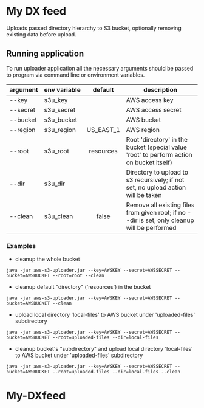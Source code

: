 # My DX feed
Uploads passed directory hierarchy to S3 bucket, optionally removing existing data before upload.

## Running application
To run uploader application all the necessary arguments should be passed to program via command line 
or environment variables.

argument      | env&nbsp;variable |   default   | description
--------------|------------------ | :---------: | ---------------
--key         | s3u_key           |             | AWS access key
--secret      | s3u_secret        |             | AWS access secret
--bucket      | s3u_bucket        |             | AWS bucket
--region      | s3u_region        | US_EAST_1   | AWS region
--root        | s3u_root          | resources   | Root 'directory' in the bucket (special value 'root' to perform action on bucket itself)
--dir         | s3u_dir           |             | Directory to upload to s3 recursively; if not set, no upload action will be taken
--clean       | s3u_clean         | false       | Remove all existing files from given root; if no --dir is set, only cleanup will be performed

### Examples

- cleanup the whole bucket
```
java -jar aws-s3-uploader.jar --key=AWSKEY --secret=AWSSECRET --bucket=AWSBUCKET --root=root --clean
```

- cleanup default "directory" ('resources') in the bucket
```
java -jar aws-s3-uploader.jar --key=AWSKEY --secret=AWSSECRET --bucket=AWSBUCKET --clean
```

- upload local directory 'local-files' to AWS bucket under 'uploaded-files' subdirectory
```
java -jar aws-s3-uploader.jar --key=AWSKEY --secret=AWSSECRET --bucket=AWSBUCKET --root=uploaded-files --dir=local-files
```

- cleanup bucket's "subdirectory" and upload local directory 'local-files' to AWS bucket under 'uploaded-files' subdirectory
```
java -jar aws-s3-uploader.jar --key=AWSKEY --secret=AWSSECRET --bucket=AWSBUCKET --root=uploaded-files --dir=local-files --clean
```
# My-DXfeed

